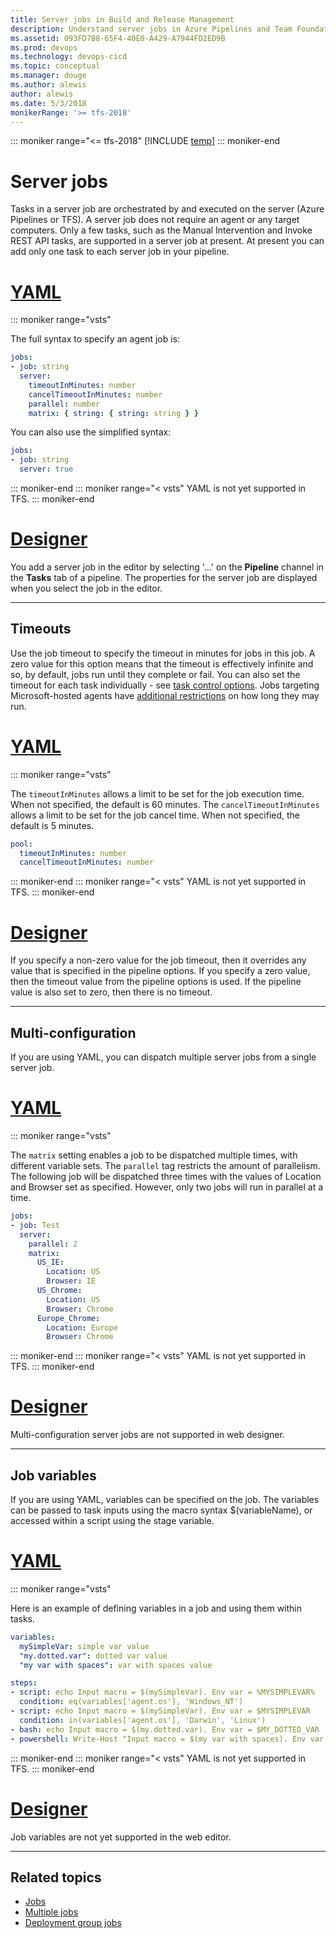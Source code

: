 ```yaml
---
title: Server jobs in Build and Release Management
description: Understand server jobs in Azure Pipelines and Team Foundation Server (TFS)
ms.assetid: 093FD7B8-65F4-40E0-A429-A7944FD2ED9B
ms.prod: devops
ms.technology: devops-cicd
ms.topic: conceptual
ms.manager: douge
ms.author: alewis
author: alewis
ms.date: 5/3/2018
monikerRange: '>= tfs-2018'
---
```


::: moniker range="<= tfs-2018"
[!INCLUDE [temp](../_shared/concept-rename-note.md)]
::: moniker-end

# Server jobs

Tasks in a server job are orchestrated by and executed on the server (Azure Pipelines or TFS). A server job does not require an agent or any target computers. Only a few tasks, such as the Manual Intervention and Invoke REST API tasks, are supported in a server job at present. At present you can add only one task to each server job in your pipeline.

# [YAML](#tab/yaml)

::: moniker range="vsts"

The full syntax to specify an agent job is:

```yaml
jobs:
- job: string
  server:
    timeoutInMinutes: number
    cancelTimeoutInMinutes: number
    parallel: number
    matrix: { string: { string: string } }
```

You can also use the simplified syntax:

```yaml
jobs:
- job: string
  server: true
```

::: moniker-end
::: moniker range="< vsts"
YAML is not yet supported in TFS.
::: moniker-end

# [Designer](#tab/designer)

You add a server job in the editor by selecting '...' on the **Pipeline** channel in the **Tasks** tab of a pipeline. The properties for the server job are displayed when you select the job in the editor.

---

## Timeouts

Use the job timeout to specify the timeout in minutes for jobs in this job. A zero
  value for this option means that the timeout is effectively infinite and so, by default, jobs run until they complete or fail.
  You can also set the timeout for each task individually - see [task control options](tasks.md#controloptions). Jobs targeting Microsoft-hosted agents have [additional restrictions](../agents/hosted.md) on how long they may run.

# [YAML](#tab/yaml)

::: moniker range="vsts"

The `timeoutInMinutes` allows a limit to be set for the job execution time. When not specified, the default is 60 minutes. The `cancelTimeoutInMinutes` allows a limit to be set for the job cancel time. When not specified, the default is 5 minutes.

```yaml
pool:
  timeoutInMinutes: number
  cancelTimeoutInMinutes: number
```

::: moniker-end
::: moniker range="< vsts"
YAML is not yet supported in TFS.
::: moniker-end

# [Designer](#tab/designer)

If you specify a non-zero value for the job timeout, then it overrides any value that is specified in the pipeline options. If you specify a zero value, then the timeout value from the pipeline options is used. If the pipeline value is also set to zero, then there is no timeout.

---

<a name="parallelexec"></a>
## Multi-configuration

If you are using YAML, you can dispatch multiple server jobs from a single server job.
  
# [YAML](#tab/yaml)

::: moniker range="vsts"

The `matrix` setting enables a job to be dispatched multiple times, with different variable sets. The `parallel` tag restricts the amount of parallelism. The following job will be dispatched three times with the values of Location and Browser set as specified. However, only two jobs will run in parallel at a time.

```yaml
jobs:
- job: Test
  server:
    parallel: 2
    matrix: 
      US_IE:
        Location: US
        Browser: IE
      US_Chrome:
        Location: US
        Browser: Chrome
      Europe_Chrome:
        Location: Europe
        Browser: Chrome
```
::: moniker-end
::: moniker range="< vsts"
YAML is not yet supported in TFS.
::: moniker-end

# [Designer](#tab/designer)

Multi-configuration server jobs are not supported in web designer.

---

## Job variables
If you are using YAML, variables can be specified on the job. The variables can be passed to task inputs using the macro syntax $(variableName), or accessed within a script using the stage variable.

# [YAML](#tab/yaml)

::: moniker range="vsts"

Here is an example of defining variables in a job and using them within tasks.

```yaml
variables:
  mySimpleVar: simple var value
  "my.dotted.var": dotted var value
  "my var with spaces": var with spaces value

steps:
- script: echo Input macro = $(mySimpleVar). Env var = %MYSIMPLEVAR%
  condition: eq(variables['agent.os'], 'Windows_NT')
- script: echo Input macro = $(mySimpleVar). Env var = $MYSIMPLEVAR
  condition: in(variables['agent.os'], 'Darwin', 'Linux')
- bash: echo Input macro = $(my.dotted.var). Env var = $MY_DOTTED_VAR
- powershell: Write-Host "Input macro = $(my var with spaces). Env var = $env:MY_VAR_WITH_SPACES"
```
::: moniker-end
::: moniker range="< vsts"
YAML is not yet supported in TFS.
::: moniker-end

# [Designer](#tab/designer)

Job variables are not yet supported in the web editor.

---

## Related topics

* [Jobs](phases.md)
* [Multiple jobs](multiple-phases.md)
* [Deployment group jobs](deployment-group-phases.md)
